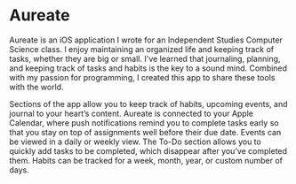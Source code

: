 # Aureate

Aureate is an iOS application I wrote for an Independent Studies Computer Science class. I enjoy maintaining an organized life and keeping track of tasks, whether they are big or small. I've learned that journaling, planning, and keeping track of tasks and habits is the key to a sound mind. Combined with my passion for programming, I created this app to share these tools with the world.

Sections of the app allow you to keep track of habits, upcoming events, and journal to your heart’s content. Aureate is connected to your Apple Calendar, where push notifications remind you to complete tasks early so that you stay on top of assignments well before their due date. Events can be viewed in a daily or weekly view. The To-Do section allows you to quickly add tasks to be completed, which disappear after you’ve completed them. Habits can be tracked for a week, month, year, or custom number of days.
